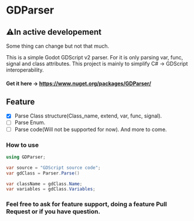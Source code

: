 # GDParser
## ⚠In active developement
Some thing can change but not that much.

This is a simple Godot GDScript v2 parser.
For it is only parsing var, func, signal and class attributes.
This project is mainly to simplify C# -> GDScript interoperability.

#### Get it here -> https://www.nuget.org/packages/GDParser/

## Feature
- [X] Parse Class structure(Class_name, extend, var, func, signal).
- [ ] Parse Enum.
- [ ] Parse code(Will not be supported for now).
And more to come.

### How to use
```csharp
using GDParser;

var source = "GDScript source code";
var gdClass = Parser.Parse()

var className = gdClass.Name;
var variables = gdClass.Variables;
```
### Feel free to ask for feature support, doing a feature Pull Request or if you have question.
